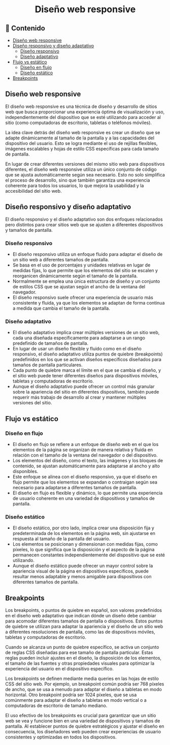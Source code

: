 <h1 align="center">Diseño web responsive</h1>

<h2>📑 Contenido</h2>

- [Diseño web responsive](#diseño-web-responsive)
- [Diseño responsivo y diseño adaptativo](#diseño-responsivo-y-diseño-adaptativo)
  - [Diseño responsivo](#diseño-responsivo)
  - [Diseño adaptativo](#diseño-adaptativo)
- [Flujo vs estático](#flujo-vs-estático)
  - [Diseño en flujo](#diseño-en-flujo)
  - [Diseño estático](#diseño-estático)
- [Breakpoints](#breakpoints)

## Diseño web responsive

El diseño web responsive es una técnica de diseño y desarrollo de sitios web que busca proporcionar una experiencia óptima de visualización y uso, independientemente del dispositivo que se esté utilizando para acceder al sitio (como computadoras de escritorio, tabletas o teléfonos móviles).

La idea clave detrás del diseño web responsive es crear un diseño que se adapte dinámicamente al tamaño de la pantalla y a las capacidades del dispositivo del usuario. Esto se logra mediante el uso de rejillas flexibles, imágenes escalables y hojas de estilo CSS específicas para cada tamaño de pantalla.

En lugar de crear diferentes versiones del mismo sitio web para dispositivos diferentes, el diseño web responsive utiliza un único conjunto de código que se ajusta automáticamente según sea necesario. Esto no solo simplifica el proceso de desarrollo, sino que también garantiza una experiencia coherente para todos los usuarios, lo que mejora la usabilidad y la accesibilidad del sitio web.

## Diseño responsivo y diseño adaptativo

El diseño responsivo y el diseño adaptativo son dos enfoques relacionados pero distintos para crear sitios web que se ajusten a diferentes dispositivos y tamaños de pantalla.

### Diseño responsivo

- El diseño responsivo utiliza un enfoque fluido para adaptar el diseño de un sitio web a diferentes tamaños de pantalla.
- Se basa en el uso de porcentajes y unidades relativas en lugar de medidas fijas, lo que permite que los elementos del sitio se escalen y reorganicen dinámicamente según el tamaño de la pantalla.
- Normalmente se emplea una única estructura de diseño y un conjunto de estilos CSS que se ajustan según el ancho de la ventana del navegador.
- El diseño responsivo suele ofrecer una experiencia de usuario más consistente y fluida, ya que los elementos se adaptan de forma continua a medida que cambia el tamaño de la pantalla.

### Diseño adaptativo

- El diseño adaptativo implica crear múltiples versiones de un sitio web, cada una diseñada específicamente para adaptarse a un rango predefinido de tamaños de pantalla.
- En lugar de usar un diseño flexible y fluido como en el diseño responsivo, el diseño adaptativo utiliza puntos de quiebre (breakpoints) predefinidos en los que se activan diseños específicos diseñados para tamaños de pantalla particulares.
- Cada punto de quiebre marca el límite en el que se cambia el diseño, y el sitio web puede tener diferentes diseños para dispositivos móviles, tabletas y computadoras de escritorio.
- Aunque el diseño adaptativo puede ofrecer un control más granular sobre la apariencia del sitio en diferentes dispositivos, también puede requerir más trabajo de desarrollo al crear y mantener múltiples versiones del sitio.

## Flujo vs estático

### Diseño en flujo

- El diseño en flujo se refiere a un enfoque de diseño web en el que los elementos de la página se organizan de manera relativa y fluida en relación con el tamaño de la ventana del navegador o del dispositivo.
- Los elementos del diseño, como el texto, las imágenes y los bloques de contenido, se ajustan automáticamente para adaptarse al ancho y alto disponibles.
- Este enfoque se alinea con el diseño responsivo, ya que el diseño en flujo permite que los elementos se expandan o contraigan según sea necesario para adaptarse a diferentes tamaños de pantalla.
- El diseño en flujo es flexible y dinámico, lo que permite una experiencia de usuario coherente en una variedad de dispositivos y tamaños de pantalla.

### Diseño estático

- El diseño estático, por otro lado, implica crear una disposición fija y predeterminada de los elementos en la página web, sin ajustarse en respuesta al tamaño de la pantalla del usuario.
- Los elementos se posicionan y dimensionan con medidas fijas, como píxeles, lo que significa que la disposición y el aspecto de la página permanecen constantes independientemente del dispositivo que se esté utilizando.
- Aunque el diseño estático puede ofrecer un mayor control sobre la apariencia visual de la página en dispositivos específicos, puede resultar menos adaptable y menos amigable para dispositivos con diferentes tamaños de pantalla.

## Breakpoints

Los breakpoints, o puntos de quiebre en español, son valores predefinidos en el diseño web adaptativo que indican dónde un diseño debe cambiar para acomodar diferentes tamaños de pantalla o dispositivos. Estos puntos de quiebre se utilizan para adaptar la apariencia y el diseño de un sitio web a diferentes resoluciones de pantalla, como las de dispositivos móviles, tabletas y computadoras de escritorio.

Cuando se alcanza un punto de quiebre específico, se activa un conjunto de reglas CSS diseñadas para ese tamaño de pantalla particular. Estas reglas pueden incluir ajustes en el diseño, la disposición de los elementos, el tamaño de las fuentes y otras propiedades visuales para optimizar la experiencia del usuario en el dispositivo específico.

Los breakpoints se definen mediante media queries en las hojas de estilo CSS del sitio web. Por ejemplo, un breakpoint común podría ser 768 píxeles de ancho, que se usa a menudo para adaptar el diseño a tabletas en modo horizontal. Otro breakpoint podría ser 1024 píxeles, que se usa comúnmente para adaptar el diseño a tabletas en modo vertical o a computadoras de escritorio de tamaño mediano.

El uso efectivo de los breakpoints es crucial para garantizar que un sitio web se vea y funcione bien en una variedad de dispositivos y tamaños de pantalla. Al establecer puntos de quiebre estratégicos y ajustar el diseño en consecuencia, los diseñadores web pueden crear experiencias de usuario consistentes y optimizadas en todos los dispositivos.
